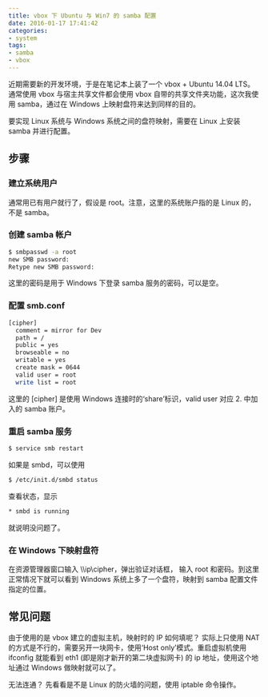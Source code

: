 ```yaml
---
title: vbox 下 Ubuntu 与 Win7 的 samba 配置
date: 2016-01-17 17:41:42
categories:
- system
tags:
- samba
- vbox
---
```

近期需要新的开发环境，于是在笔记本上装了一个 vbox + Ubuntu 14.04 LTS。通常使用 vbox 与宿主共享文件都会使用 vbox 自带的共享文件夹功能，这次我使用 samba，通过在 Windows 上映射盘符来达到同样的目的。

要实现 Linux 系统与 Windows 系统之间的盘符映射，需要在 Linux 上安装 samba 并进行配置。

<!-- more -->

## 步骤

### 建立系统用户
通常用已有用户就行了，假设是 root。注意，这里的系统账户指的是 Linux 的，不是 samba。

### 创建 samba 帐户
``` bash
$ smbpasswd -a root
new SMB password:
Retype new SMB password:
```
这里的密码是用于 Windows 下登录 samba 服务的密码，可以是空。

### 配置 smb.conf
``` bash
[cipher]
  comment = mirror for Dev
  path = /
  public = yes
  browseable = no
  writable = yes
  create mask = 0644
  valid user = root
  write list = root
```
这里的 [cipher] 是使用 Windows 连接时的‘share’标识，valid user 对应 2. 中加入的 samba 账户。

### 重启 samba 服务
``` bash
$ service smb restart
```
如果是 smbd，可以使用
``` bash
$ /etc/init.d/smbd status
```
查看状态，显示
``` bash
* smbd is running
```
就说明没问题了。

### 在 Windows 下映射盘符
在资源管理器窗口输入 \\\\ip\cipher，弹出验证对话框， 输入 root 和密码。到这里正常情况下就可以看到 Windows 系统上多了一个盘符，映射到 samba 配置文件指定的位置。

## 常见问题
由于使用的是 vbox 建立的虚拟主机，映射时的 IP 如何填呢？
实际上只使用 NAT 的方式是不行的，需要另开一块网卡，使用‘Host only’模式。重启虚拟机使用 ifconfig 就能看到 eth1 (即是刚才新开的第二块虚拟网卡) 的 ip 地址，使用这个地址通过 Windows 做映射就可以了。

无法连通？
先看看是不是 Linux 的防火墙的问题，使用 iptable 命令操作。
